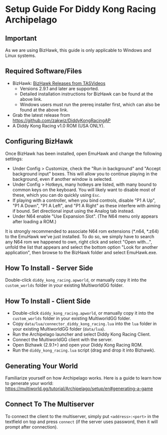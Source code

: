 # Setup Guide For Diddy Kong Racing Archipelago

## Important
As we are using BizHawk, this guide is only applicable to Windows and Linux systems.

## Required Software/Files
-   BizHawk:  [BizHawk Releases from TASVideos](https://tasvideos.org/BizHawk/ReleaseHistory)
    -   Versions 2.9.1 and later are supported.
    -   Detailed installation instructions for BizHawk can be found at the above link.
    -   Windows users must run the prereq installer first, which can also be found at the above link.
-   Grab the latest release from https://github.com/zakwiz/DiddyKongRacingAP
-   A Diddy Kong Racing v1.0 ROM (USA ONLY).

## Configuring BizHawk
Once BizHawk has been installed, open EmuHawk and change the following settings:

-   Under Config > Customize, check the "Run in background" and "Accept background input" boxes. This will allow you to continue playing in the background, even if another window is selected.
-   Under Config > Hotkeys, many hotkeys are listed, with many bound to common keys on the keyboard. You will likely want to disable most of these, which you can do quickly using  `Esc`.
-   If playing with a controller, when you bind controls, disable "P1 A Up", "P1 A Down", "P1 A Left", and "P1 A Right" as these interfere with aiming if bound. Set directional input using the Analog tab instead.
-   Under N64 enable "Use Expansion Slot". (The N64 menu only appears after loading a ROM.)

It is strongly recommended to associate N64 rom extensions (*.n64, *.z64) to the EmuHawk we've just installed. To do so, we simply have to search any N64 rom we happened to own, right click and select "Open with…", unfold the list that appears and select the bottom option "Look for another application", then browse to the BizHawk folder and select EmuHawk.exe.

## How To Install - Server Side
Double-click `diddy_kong_racing.apworld`, or manually copy it into the `custom_worlds` folder in your existing MultiworldGG folder.

## How To Install - Client Side
- Double-click `diddy_kong_racing.apworld`, or manually copy it into the `custom_worlds` folder in your existing MultiworldGG folder.
- Copy `data/lua/connector_diddy_kong_racing.lua` into the `lua` folder in your existing MultiworldGG folder (`data/lua`).
- Run the Archipelago launcher and select Diddy Kong Racing Client.
- Connect the MultiworldGG client with the server.
- Open Bizhawk (2.9.1+) and open your Diddy Kong Racing ROM.
- Run the `diddy_kong_racing.lua` script (drag and drop it into Bizhawk).

## Generating Your World
Familiarize yourself on how Archipelago works. Here is a guide to learn how to generate your world: https://multiworld.gg/tutorial/Archipelago/setup/en#generating-a-game

## Connect To The Multiserver
To connect the client to the multiserver, simply put `<address>:<port>` in the textfield on top and press `connect` (if the server uses password, then it will prompt after connection).
